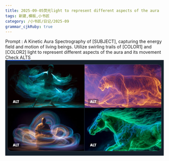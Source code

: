 ```yaml
---
title: 2025-09-05荧光light to represent different aspects of the aura
tags: 新建,模板,小书匠
category: /小书匠/日记/2025-09
grammar_cjkRuby: true
---
```



Prompt : A Kinetic Aura Spectrography of [SUBJECT], capturing the energy field and motion of living beings. Utilize swirling trails of [COLOR1] and [COLOR2] light to represent different aspects of the aura and its movement Check ALTS
![enter description here](./images/1757073607203.png)